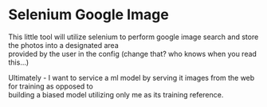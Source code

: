 # Selenium Google Image
This little tool will utilize selenium to perform google image search and store the photos into a designated area  
provided by the user in the config (change that? who knows when you read this...)  

Ultimately - I want to service a ml model by serving it images from the web for training as opposed to  
building a biased model utilizing only me as its training reference.